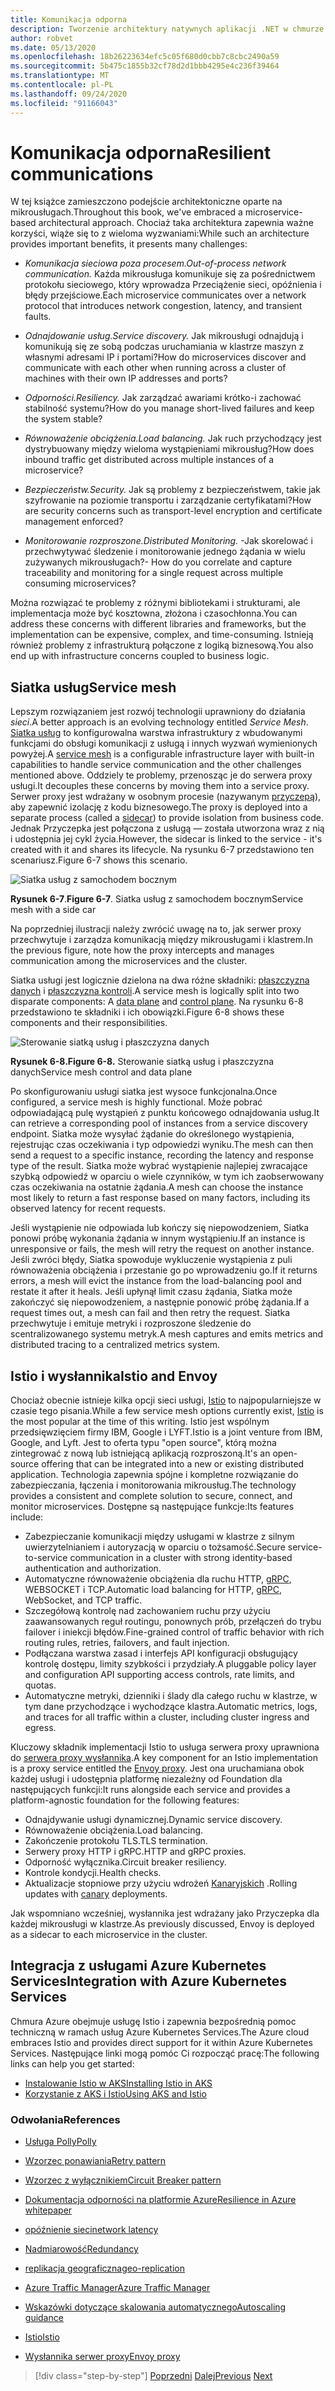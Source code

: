 ```yaml
---
title: Komunikacja odporna
description: Tworzenie architektury natywnych aplikacji .NET w chmurze dla platformy Azure | Komunikacja odporna
author: robvet
ms.date: 05/13/2020
ms.openlocfilehash: 18b26223634efc5c05f680d0cbb7c8cbc2490a59
ms.sourcegitcommit: 5b475c1855b32cf78d2d1bbb4295e4c236f39464
ms.translationtype: MT
ms.contentlocale: pl-PL
ms.lasthandoff: 09/24/2020
ms.locfileid: "91166043"
---
```

# <a name="resilient-communications"></a><span data-ttu-id="4cf0b-103">Komunikacja odporna</span><span class="sxs-lookup"><span data-stu-id="4cf0b-103">Resilient communications</span></span>

<span data-ttu-id="4cf0b-104">W tej książce zamieszczono podejście architektoniczne oparte na mikrousługach.</span><span class="sxs-lookup"><span data-stu-id="4cf0b-104">Throughout this book, we've embraced a microservice-based architectural approach.</span></span> <span data-ttu-id="4cf0b-105">Chociaż taka architektura zapewnia ważne korzyści, wiąże się to z wieloma wyzwaniami:</span><span class="sxs-lookup"><span data-stu-id="4cf0b-105">While such an architecture provides important benefits, it presents many challenges:</span></span>

- <span data-ttu-id="4cf0b-106">*Komunikacja sieciowa poza procesem.*</span><span class="sxs-lookup"><span data-stu-id="4cf0b-106">*Out-of-process network communication.*</span></span> <span data-ttu-id="4cf0b-107">Każda mikrousługa komunikuje się za pośrednictwem protokołu sieciowego, który wprowadza Przeciążenie sieci, opóźnienia i błędy przejściowe.</span><span class="sxs-lookup"><span data-stu-id="4cf0b-107">Each microservice communicates over a network protocol that introduces network congestion, latency, and transient faults.</span></span>

- <span data-ttu-id="4cf0b-108">*Odnajdowanie usług.*</span><span class="sxs-lookup"><span data-stu-id="4cf0b-108">*Service discovery.*</span></span> <span data-ttu-id="4cf0b-109">Jak mikrousługi odnajdują i komunikują się ze sobą podczas uruchamiania w klastrze maszyn z własnymi adresami IP i portami?</span><span class="sxs-lookup"><span data-stu-id="4cf0b-109">How do microservices discover and communicate with each other when running across a cluster of machines with their own IP addresses and ports?</span></span>

- <span data-ttu-id="4cf0b-110">*Odporności.*</span><span class="sxs-lookup"><span data-stu-id="4cf0b-110">*Resiliency.*</span></span> <span data-ttu-id="4cf0b-111">Jak zarządzać awariami krótko-i zachować stabilność systemu?</span><span class="sxs-lookup"><span data-stu-id="4cf0b-111">How do you manage short-lived failures and keep the system stable?</span></span>

- <span data-ttu-id="4cf0b-112">*Równoważenie obciążenia.*</span><span class="sxs-lookup"><span data-stu-id="4cf0b-112">*Load balancing.*</span></span> <span data-ttu-id="4cf0b-113">Jak ruch przychodzący jest dystrybuowany między wieloma wystąpieniami mikrousług?</span><span class="sxs-lookup"><span data-stu-id="4cf0b-113">How does inbound traffic get distributed across multiple instances of a microservice?</span></span>

- <span data-ttu-id="4cf0b-114">*Bezpieczeństw.*</span><span class="sxs-lookup"><span data-stu-id="4cf0b-114">*Security.*</span></span> <span data-ttu-id="4cf0b-115">Jak są problemy z bezpieczeństwem, takie jak szyfrowanie na poziomie transportu i zarządzanie certyfikatami?</span><span class="sxs-lookup"><span data-stu-id="4cf0b-115">How are security concerns such as transport-level encryption and certificate management enforced?</span></span>

- <span data-ttu-id="4cf0b-116">*Monitorowanie rozproszone.*</span><span class="sxs-lookup"><span data-stu-id="4cf0b-116">*Distributed Monitoring.*</span></span> <span data-ttu-id="4cf0b-117">-Jak skorelować i przechwytywać śledzenie i monitorowanie jednego żądania w wielu zużywanych mikrousługach?</span><span class="sxs-lookup"><span data-stu-id="4cf0b-117">- How do you correlate and capture traceability and monitoring for a single request across multiple consuming microservices?</span></span>

<span data-ttu-id="4cf0b-118">Można rozwiązać te problemy z różnymi bibliotekami i strukturami, ale implementacja może być kosztowna, złożona i czasochłonna.</span><span class="sxs-lookup"><span data-stu-id="4cf0b-118">You can address these concerns with different libraries and frameworks, but the implementation can be expensive, complex, and time-consuming.</span></span> <span data-ttu-id="4cf0b-119">Istnieją również problemy z infrastrukturą połączone z logiką biznesową.</span><span class="sxs-lookup"><span data-stu-id="4cf0b-119">You also end up with infrastructure concerns coupled to business logic.</span></span>

## <a name="service-mesh"></a><span data-ttu-id="4cf0b-120">Siatka usług</span><span class="sxs-lookup"><span data-stu-id="4cf0b-120">Service mesh</span></span>

<span data-ttu-id="4cf0b-121">Lepszym rozwiązaniem jest rozwój technologii uprawniony do działania *sieci*.</span><span class="sxs-lookup"><span data-stu-id="4cf0b-121">A better approach is an evolving technology entitled *Service Mesh*.</span></span> <span data-ttu-id="4cf0b-122">[Siatka usług](https://www.nginx.com/blog/what-is-a-service-mesh/) to konfigurowalna warstwa infrastruktury z wbudowanymi funkcjami do obsługi komunikacji z usługą i innych wyzwań wymienionych powyżej.</span><span class="sxs-lookup"><span data-stu-id="4cf0b-122">A [service mesh](https://www.nginx.com/blog/what-is-a-service-mesh/) is a configurable infrastructure layer with built-in capabilities to handle service communication and the other challenges mentioned above.</span></span> <span data-ttu-id="4cf0b-123">Oddziely te problemy, przenosząc je do serwera proxy usługi.</span><span class="sxs-lookup"><span data-stu-id="4cf0b-123">It decouples these concerns by moving them into a service proxy.</span></span> <span data-ttu-id="4cf0b-124">Serwer proxy jest wdrażany w osobnym procesie (nazywanym [przyczepą](/azure/architecture/patterns/sidecar)), aby zapewnić izolację z kodu biznesowego.</span><span class="sxs-lookup"><span data-stu-id="4cf0b-124">The proxy is deployed into a separate process (called a [sidecar](/azure/architecture/patterns/sidecar)) to provide isolation from business code.</span></span> <span data-ttu-id="4cf0b-125">Jednak Przyczepka jest połączona z usługą — została utworzona wraz z nią i udostępnia jej cykl życia.</span><span class="sxs-lookup"><span data-stu-id="4cf0b-125">However, the sidecar is linked to the service - it's created with it and shares its lifecycle.</span></span> <span data-ttu-id="4cf0b-126">Na rysunku 6-7 przedstawiono ten scenariusz.</span><span class="sxs-lookup"><span data-stu-id="4cf0b-126">Figure 6-7 shows this scenario.</span></span>

![Siatka usług z samochodem bocznym](./media/service-mesh-with-side-car.png)

<span data-ttu-id="4cf0b-128">**Rysunek 6-7**.</span><span class="sxs-lookup"><span data-stu-id="4cf0b-128">**Figure 6-7**.</span></span> <span data-ttu-id="4cf0b-129">Siatka usług z samochodem bocznym</span><span class="sxs-lookup"><span data-stu-id="4cf0b-129">Service mesh with a side car</span></span>

<span data-ttu-id="4cf0b-130">Na poprzedniej ilustracji należy zwrócić uwagę na to, jak serwer proxy przechwytuje i zarządza komunikacją między mikrousługami i klastrem.</span><span class="sxs-lookup"><span data-stu-id="4cf0b-130">In the previous figure, note how the proxy intercepts and manages communication among the microservices and the cluster.</span></span>

<span data-ttu-id="4cf0b-131">Siatka usługi jest logicznie dzielona na dwa różne składniki: [płaszczyzna danych](https://blog.envoyproxy.io/service-mesh-data-plane-vs-control-plane-2774e720f7fc) i [płaszczyzna kontroli](https://blog.envoyproxy.io/service-mesh-data-plane-vs-control-plane-2774e720f7fc).</span><span class="sxs-lookup"><span data-stu-id="4cf0b-131">A service mesh is logically split into two disparate components: A [data plane](https://blog.envoyproxy.io/service-mesh-data-plane-vs-control-plane-2774e720f7fc) and [control plane](https://blog.envoyproxy.io/service-mesh-data-plane-vs-control-plane-2774e720f7fc).</span></span> <span data-ttu-id="4cf0b-132">Na rysunku 6-8 przedstawiono te składniki i ich obowiązki.</span><span class="sxs-lookup"><span data-stu-id="4cf0b-132">Figure 6-8 shows these components and their responsibilities.</span></span>

![Sterowanie siatką usług i płaszczyzna danych](./media/istio-control-and-data-plane.png)

<span data-ttu-id="4cf0b-134">**Rysunek 6-8.**</span><span class="sxs-lookup"><span data-stu-id="4cf0b-134">**Figure 6-8.**</span></span> <span data-ttu-id="4cf0b-135">Sterowanie siatką usług i płaszczyzna danych</span><span class="sxs-lookup"><span data-stu-id="4cf0b-135">Service mesh control and data plane</span></span>

<span data-ttu-id="4cf0b-136">Po skonfigurowaniu usługi siatka jest wysoce funkcjonalna.</span><span class="sxs-lookup"><span data-stu-id="4cf0b-136">Once configured, a service mesh is highly functional.</span></span> <span data-ttu-id="4cf0b-137">Może pobrać odpowiadającą pulę wystąpień z punktu końcowego odnajdowania usług.</span><span class="sxs-lookup"><span data-stu-id="4cf0b-137">It can retrieve a corresponding pool of instances from a service discovery endpoint.</span></span> <span data-ttu-id="4cf0b-138">Siatka może wysyłać żądanie do określonego wystąpienia, rejestrując czas oczekiwania i typ odpowiedzi wyniku.</span><span class="sxs-lookup"><span data-stu-id="4cf0b-138">The mesh can then send a request to a specific instance, recording the latency and response type of the result.</span></span> <span data-ttu-id="4cf0b-139">Siatka może wybrać wystąpienie najlepiej zwracające szybką odpowiedź w oparciu o wiele czynników, w tym ich zaobserwowany czas oczekiwania na ostatnie żądania.</span><span class="sxs-lookup"><span data-stu-id="4cf0b-139">A mesh can choose the instance most likely to return a fast response based on many factors, including its observed latency for recent requests.</span></span>

<span data-ttu-id="4cf0b-140">Jeśli wystąpienie nie odpowiada lub kończy się niepowodzeniem, Siatka ponowi próbę wykonania żądania w innym wystąpieniu.</span><span class="sxs-lookup"><span data-stu-id="4cf0b-140">If an instance is unresponsive or fails, the mesh will retry the request on another instance.</span></span> <span data-ttu-id="4cf0b-141">Jeśli zwróci błędy, Siatka spowoduje wykluczenie wystąpienia z puli równoważenia obciążenia i przestanie go po wprowadzeniu go.</span><span class="sxs-lookup"><span data-stu-id="4cf0b-141">If it returns errors, a mesh will evict the instance from the load-balancing pool and restate it after it heals.</span></span> <span data-ttu-id="4cf0b-142">Jeśli upłynął limit czasu żądania, Siatka może zakończyć się niepowodzeniem, a następnie ponowić próbę żądania.</span><span class="sxs-lookup"><span data-stu-id="4cf0b-142">If a request times out, a mesh can fail and then retry the request.</span></span> <span data-ttu-id="4cf0b-143">Siatka przechwytuje i emituje metryki i rozproszone śledzenie do scentralizowanego systemu metryk.</span><span class="sxs-lookup"><span data-stu-id="4cf0b-143">A mesh captures and emits metrics and distributed tracing to a centralized metrics system.</span></span>

## <a name="istio-and-envoy"></a><span data-ttu-id="4cf0b-144">Istio i wysłannika</span><span class="sxs-lookup"><span data-stu-id="4cf0b-144">Istio and Envoy</span></span>

<span data-ttu-id="4cf0b-145">Chociaż obecnie istnieje kilka opcji sieci usługi, [Istio](https://istio.io/docs/concepts/what-is-istio/) to najpopularniejsze w czasie tego pisania.</span><span class="sxs-lookup"><span data-stu-id="4cf0b-145">While a few service mesh options currently exist, [Istio](https://istio.io/docs/concepts/what-is-istio/) is the most popular at the time of this writing.</span></span> <span data-ttu-id="4cf0b-146">Istio jest wspólnym przedsięwzięciem firmy IBM, Google i LYFT.</span><span class="sxs-lookup"><span data-stu-id="4cf0b-146">Istio is a joint venture from IBM, Google, and Lyft.</span></span> <span data-ttu-id="4cf0b-147">Jest to oferta typu "open source", którą można zintegrować z nową lub istniejącą aplikacją rozproszoną.</span><span class="sxs-lookup"><span data-stu-id="4cf0b-147">It's an open-source offering that can be integrated into a new or existing distributed application.</span></span> <span data-ttu-id="4cf0b-148">Technologia zapewnia spójne i kompletne rozwiązanie do zabezpieczania, łączenia i monitorowania mikrousług.</span><span class="sxs-lookup"><span data-stu-id="4cf0b-148">The technology provides a consistent and complete solution to secure, connect, and monitor microservices.</span></span> <span data-ttu-id="4cf0b-149">Dostępne są następujące funkcje:</span><span class="sxs-lookup"><span data-stu-id="4cf0b-149">Its features include:</span></span>

- <span data-ttu-id="4cf0b-150">Zabezpieczanie komunikacji między usługami w klastrze z silnym uwierzytelnianiem i autoryzacją w oparciu o tożsamość.</span><span class="sxs-lookup"><span data-stu-id="4cf0b-150">Secure service-to-service communication in a cluster with strong identity-based authentication and authorization.</span></span>
- <span data-ttu-id="4cf0b-151">Automatyczne równoważenie obciążenia dla ruchu HTTP, [gRPC](https://grpc.io/), WEBSOCKET i TCP.</span><span class="sxs-lookup"><span data-stu-id="4cf0b-151">Automatic load balancing for HTTP, [gRPC](https://grpc.io/), WebSocket, and TCP traffic.</span></span>
- <span data-ttu-id="4cf0b-152">Szczegółową kontrolę nad zachowaniem ruchu przy użyciu zaawansowanych reguł routingu, ponownych prób, przełączeń do trybu failover i iniekcji błędów.</span><span class="sxs-lookup"><span data-stu-id="4cf0b-152">Fine-grained control of traffic behavior with rich routing rules, retries, failovers, and fault injection.</span></span>
- <span data-ttu-id="4cf0b-153">Podłączana warstwa zasad i interfejs API konfiguracji obsługujący kontrolę dostępu, limity szybkości i przydziały.</span><span class="sxs-lookup"><span data-stu-id="4cf0b-153">A pluggable policy layer and configuration API supporting access controls, rate limits, and quotas.</span></span>
- <span data-ttu-id="4cf0b-154">Automatyczne metryki, dzienniki i ślady dla całego ruchu w klastrze, w tym dane przychodzące i wychodzące klastra.</span><span class="sxs-lookup"><span data-stu-id="4cf0b-154">Automatic metrics, logs, and traces for all traffic within a cluster, including cluster ingress and egress.</span></span>

<span data-ttu-id="4cf0b-155">Kluczowy składnik implementacji Istio to usługa serwera proxy uprawniona do [serwera proxy wysłannika](https://www.envoyproxy.io/docs/envoy/latest/intro/what_is_envoy).</span><span class="sxs-lookup"><span data-stu-id="4cf0b-155">A key component for an Istio implementation is a proxy service entitled the [Envoy proxy](https://www.envoyproxy.io/docs/envoy/latest/intro/what_is_envoy).</span></span> <span data-ttu-id="4cf0b-156">Jest ona uruchamiana obok każdej usługi i udostępnia platformę niezależny od Foundation dla następujących funkcji:</span><span class="sxs-lookup"><span data-stu-id="4cf0b-156">It runs alongside each service and provides a platform-agnostic foundation for the following features:</span></span>

- <span data-ttu-id="4cf0b-157">Odnajdywanie usługi dynamicznej.</span><span class="sxs-lookup"><span data-stu-id="4cf0b-157">Dynamic service discovery.</span></span>
- <span data-ttu-id="4cf0b-158">Równoważenie obciążenia.</span><span class="sxs-lookup"><span data-stu-id="4cf0b-158">Load balancing.</span></span>
- <span data-ttu-id="4cf0b-159">Zakończenie protokołu TLS.</span><span class="sxs-lookup"><span data-stu-id="4cf0b-159">TLS termination.</span></span>
- <span data-ttu-id="4cf0b-160">Serwery proxy HTTP i gRPC.</span><span class="sxs-lookup"><span data-stu-id="4cf0b-160">HTTP and gRPC proxies.</span></span>
- <span data-ttu-id="4cf0b-161">Odporność wyłącznika.</span><span class="sxs-lookup"><span data-stu-id="4cf0b-161">Circuit breaker resiliency.</span></span>
- <span data-ttu-id="4cf0b-162">Kontrole kondycji.</span><span class="sxs-lookup"><span data-stu-id="4cf0b-162">Health checks.</span></span>
- <span data-ttu-id="4cf0b-163">Aktualizacje stopniowe przy użyciu wdrożeń [Kanaryjskich](https://martinfowler.com/bliki/CanaryRelease.html) .</span><span class="sxs-lookup"><span data-stu-id="4cf0b-163">Rolling updates with [canary](https://martinfowler.com/bliki/CanaryRelease.html) deployments.</span></span>

<span data-ttu-id="4cf0b-164">Jak wspomniano wcześniej, wysłannika jest wdrażany jako Przyczepka dla każdej mikrousługi w klastrze.</span><span class="sxs-lookup"><span data-stu-id="4cf0b-164">As previously discussed, Envoy is deployed as a sidecar to each microservice in the cluster.</span></span>

## <a name="integration-with-azure-kubernetes-services"></a><span data-ttu-id="4cf0b-165">Integracja z usługami Azure Kubernetes Services</span><span class="sxs-lookup"><span data-stu-id="4cf0b-165">Integration with Azure Kubernetes Services</span></span>

<span data-ttu-id="4cf0b-166">Chmura Azure obejmuje usługę Istio i zapewnia bezpośrednią pomoc techniczną w ramach usług Azure Kubernetes Services.</span><span class="sxs-lookup"><span data-stu-id="4cf0b-166">The Azure cloud embraces Istio and provides direct support for it within Azure Kubernetes Services.</span></span> <span data-ttu-id="4cf0b-167">Następujące linki mogą pomóc Ci rozpocząć pracę:</span><span class="sxs-lookup"><span data-stu-id="4cf0b-167">The following links can help you get started:</span></span>

- [<span data-ttu-id="4cf0b-168">Instalowanie Istio w AKS</span><span class="sxs-lookup"><span data-stu-id="4cf0b-168">Installing Istio in AKS</span></span>](/azure/aks/istio-install)
- [<span data-ttu-id="4cf0b-169">Korzystanie z AKS i Istio</span><span class="sxs-lookup"><span data-stu-id="4cf0b-169">Using AKS and Istio</span></span>](/azure/aks/istio-scenario-routing)

### <a name="references"></a><span data-ttu-id="4cf0b-170">Odwołania</span><span class="sxs-lookup"><span data-stu-id="4cf0b-170">References</span></span>

- [<span data-ttu-id="4cf0b-171">Usługa Polly</span><span class="sxs-lookup"><span data-stu-id="4cf0b-171">Polly</span></span>](http://www.thepollyproject.org/)

- [<span data-ttu-id="4cf0b-172">Wzorzec ponawiania</span><span class="sxs-lookup"><span data-stu-id="4cf0b-172">Retry pattern</span></span>](/azure/architecture/patterns/retry)

- [<span data-ttu-id="4cf0b-173">Wzorzec z wyłącznikiem</span><span class="sxs-lookup"><span data-stu-id="4cf0b-173">Circuit Breaker pattern</span></span>](/azure/architecture/patterns/circuit-breaker)

- [<span data-ttu-id="4cf0b-174">Dokumentacja odporności na platformie Azure</span><span class="sxs-lookup"><span data-stu-id="4cf0b-174">Resilience in Azure whitepaper</span></span>](https://azure.microsoft.com/mediahandler/files/resourcefiles/resilience-in-azure-whitepaper/Resilience%20in%20Azure.pdf)

- [<span data-ttu-id="4cf0b-175">opóźnienie sieci</span><span class="sxs-lookup"><span data-stu-id="4cf0b-175">network latency</span></span>](https://www.techopedia.com/definition/8553/network-latency)

- [<span data-ttu-id="4cf0b-176">Nadmiarowość</span><span class="sxs-lookup"><span data-stu-id="4cf0b-176">Redundancy</span></span>](/azure/architecture/guide/design-principles/redundancy)

- [<span data-ttu-id="4cf0b-177">replikacja geograficzna</span><span class="sxs-lookup"><span data-stu-id="4cf0b-177">geo-replication</span></span>](/azure/sql-database/sql-database-active-geo-replication)

- [<span data-ttu-id="4cf0b-178">Azure Traffic Manager</span><span class="sxs-lookup"><span data-stu-id="4cf0b-178">Azure Traffic Manager</span></span>](/azure/traffic-manager/traffic-manager-overview)

- [<span data-ttu-id="4cf0b-179">Wskazówki dotyczące skalowania automatycznego</span><span class="sxs-lookup"><span data-stu-id="4cf0b-179">Autoscaling guidance</span></span>](/azure/architecture/best-practices/auto-scaling)

- [<span data-ttu-id="4cf0b-180">Istio</span><span class="sxs-lookup"><span data-stu-id="4cf0b-180">Istio</span></span>](https://istio.io/docs/concepts/what-is-istio/)

- [<span data-ttu-id="4cf0b-181">Wysłannika serwer proxy</span><span class="sxs-lookup"><span data-stu-id="4cf0b-181">Envoy proxy</span></span>](https://www.envoyproxy.io/docs/envoy/latest/intro/what_is_envoy)

>[!div class="step-by-step"]
><span data-ttu-id="4cf0b-182">[Poprzedni](infrastructure-resiliency-azure.md) 
> [Dalej](monitoring-health.md)</span><span class="sxs-lookup"><span data-stu-id="4cf0b-182">[Previous](infrastructure-resiliency-azure.md)
[Next](monitoring-health.md)</span></span>
